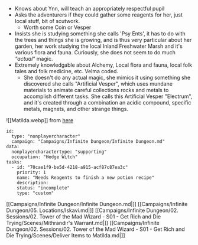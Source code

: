 - Knows about Ynn, will teach an appropriately respectful pupil
- Asks the adventurers if they could gather some reagents for her, just local stuff, bit of scutwork.
	- Worth some Coin or Vesper
- Insists she is studying something she calls  'Psy Ents', it has to do with the trees and things she is growing, and is thus very particular about her garden, her work studying the local Inland Freshwater Marsh and it's various flora and fauna. Curiously, she does not seem to do much _"actual"_ magic.
- Extremely knowledgable about Alchemy, Local flora and fauna, local folk tales and folk medicine, etc. Velma coded.
	- She doesn't do any actual magic, she mimics it using something she discovered she calls "Artificial Vesper", which uses mundane materials to animate careful collections rocks and metals to accomplish different tasks. She calls this Artificial Vesper "Electrum", and it's created through a combination an acidic compound, specific metals, magnets, and other strange things.

![[Matilda.webp]]
from [here](https://www.reddit.com/r/ImaginaryWitches/comments/wsg6ho/hedge_witch_portrait_by_elena_barbieri/)


```RpgManager4
id: 
  type: "nonplayercharacter"
  campaign: "Campaigns/Infinite Dungeon/Infinite Dungeon.md"
data: 
  nonplayercharactertype: "supporting"
  occupation: "Hedge Witch"
tasks: 
  - id: "70cae1f9-be5d-4218-a915-acf87c87ea3c"
    priority: 1
    name: "Needs Reagents to finish a new potion recipe"
    description: 
    status: "incomplete"
    type: "custom"
```


[[Campaigns/Infinite Dungeon/Infinite Dungeon.md|]]
[[Campaigns/Infinite Dungeon/05. Locations/Iskavi.md|]]
[[Campaigns/Infinite Dungeon/02. Sessions/02. Tower of the Mad Wizard - S01 - Get Rich and Die Trying/Scenes/Mithrandir's Warrant.md|]]
[[Campaigns/Infinite Dungeon/02. Sessions/02. Tower of the Mad Wizard - S01 - Get Rich and Die Trying/Scenes/Deliver Items to Matilda.md|]]